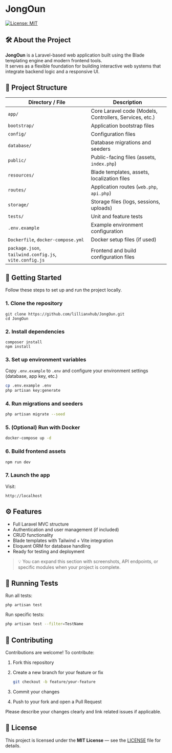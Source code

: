 # JongOun

[![License: MIT](https://img.shields.io/badge/License-MIT-blue.svg)](#license)

## 🛠️ About the Project

**JongOun** is a Laravel-based web application built using the Blade templating engine and modern frontend tools.  
It serves as a flexible foundation for building interactive web systems that integrate backend logic and a responsive UI.

## 📂 Project Structure

| Directory / File                                       | Description                                             |
| ------------------------------------------------------ | ------------------------------------------------------- |
| `app/`                                                 | Core Laravel code (Models, Controllers, Services, etc.) |
| `bootstrap/`                                           | Application bootstrap files                             |
| `config/`                                              | Configuration files                                     |
| `database/`                                            | Database migrations and seeders                         |
| `public/`                                              | Public-facing files (assets, `index.php`)               |
| `resources/`                                           | Blade templates, assets, localization files             |
| `routes/`                                              | Application routes (`web.php`, `api.php`)               |
| `storage/`                                             | Storage files (logs, sessions, uploads)                 |
| `tests/`                                               | Unit and feature tests                                  |
| `.env.example`                                         | Example environment configuration                       |
| `Dockerfile`, `docker-compose.yml`                     | Docker setup files (if used)                            |
| `package.json`, `tailwind.config.js`, `vite.config.js` | Frontend and build configuration files                  |

## 🚀 Getting Started

Follow these steps to set up and run the project locally.

### 1. Clone the repository

```
git clone https://github.com/lillianxhub/JongOun.git
cd JongOun
```

### 2. Install dependencies

```
composer install
npm install
```

### 3. Set up environment variables

Copy `.env.example` to `.env` and configure your environment settings (database, app key, etc.)

```bash
cp .env.example .env
php artisan key:generate
```

### 4. Run migrations and seeders

```bash
php artisan migrate --seed
```

### 5. (Optional) Run with Docker

```bash
docker-compose up -d
```

### 6. Build frontend assets

```bash
npm run dev
```

### 7. Launch the app

Visit:

```
http://localhost
```

## ⚙️ Features

-   Full Laravel MVC structure
-   Authentication and user management (if included)
-   CRUD functionality
-   Blade templates with Tailwind + Vite integration
-   Eloquent ORM for database handling
-   Ready for testing and deployment

> 💡 You can expand this section with screenshots, API endpoints, or specific modules when your project is complete.

## 🧪 Running Tests

Run all tests:

```
php artisan test
```

Run specific tests:

```bash
php artisan test --filter=TestName
```

## 🤝 Contributing

Contributions are welcome!
To contribute:

1. Fork this repository
2. Create a new branch for your feature or fix

    ```bash
    git checkout -b feature/your-feature
    ```

3. Commit your changes
4. Push to your fork and open a Pull Request

Please describe your changes clearly and link related issues if applicable.

## 📄 License

This project is licensed under the **MIT License** — see the [LICENSE](LICENSE) file for details.
